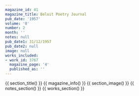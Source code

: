 ```yaml
---
magazine_id: 41
magazine_title: Beloit Poetry Journal
pub_date: '1957'
volume: '8'
number: 2
month: ''
notes: null
pub_date1: 31/12/1957
pub_date2: null
image: null
works_included:
- work_id: 3767
  magazine_page: '4'
  published_as: ''
---
```


{{ section_title() }}
{{ magazine_info() }}
{{ section_image() }}
{{ notes_section() }}
{{ works_section() }}
